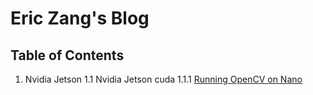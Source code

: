 # Eric Zang's Blog

## Table of Contents

1. Nvidia Jetson
1.1 Nvidia Jetson cuda
1.1.1 [Running OpenCV on Nano]()


